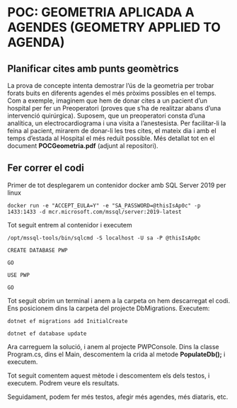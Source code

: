 # POC: GEOMETRIA APLICADA A AGENDES (GEOMETRY APPLIED TO AGENDA)
## Planificar cites amb punts geomètrics

La prova de concepte intenta demostrar l’ús de la geometria per trobar forats buits en diferents  agendes el més pròxims possibles en el temps.
Com a exemple,  imaginem que hem de donar cites a un pacient d’un hospital per fer un Preoperatori (proves que s’ha de realitzar abans d’una intervenció quirúrgica). Suposem, que un preoperatori consta d’una analítica, un electrocardiograma i una visita a l’anestesista. Per facilitar-li la feina al pacient, mirarem de donar-li les tres cites, el mateix dia i amb el temps d’estada al Hospital el més reduït possible.
Més detallat tot en el document **POCGeometria.pdf** (adjunt al repositori).

## Fer correr el codi
Primer de tot desplegarem un contenidor docker amb SQL Server 2019 per linux

``docker run -e "ACCEPT_EULA=Y" -e "SA_PASSWORD=@thisIsAp0c" -p 1433:1433 -d mcr.microsoft.com/mssql/server:2019-latest ``

Tot seguit entrem al contenidor i executem 

``/opt/mssql-tools/bin/sqlcmd -S localhost -U sa -P @thisIsAp0c``

``CREATE DATABASE PWP``

``GO``

``USE PWP``

``GO``

Tot seguit obrim un terminal i anem a la carpeta on hem descarregat el codi. Ens posicionem dins la carpeta del projecte DbMigrations. Executem:

``dotnet ef migrations add InitialCreate``

``dotnet ef database update``

Ara carreguem la solució, i anem al projecte PWPConsole. Dins la classe Program.cs, dins el Main, descomentem la crida al metode  **PopulateDb();** i executem.

Tot seguit comentem aquest mètode i descomentem els dels testos, i executem. Podrem veure els resultats.

Seguidament, podem fer més testos, afegir més agendes, més diataris, etc.
